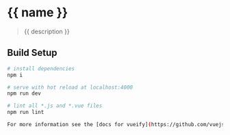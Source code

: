 # {{ name }}

> {{ description }}

## Build Setup

``` bash
# install dependencies
npm i

# serve with hot reload at localhost:4000
npm run dev

# lint all *.js and *.vue files
npm run lint

For more information see the [docs for vueify](https://github.com/vuejs/vueify).